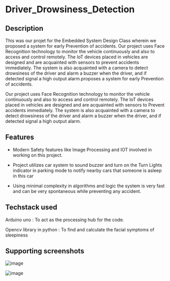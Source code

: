 # Driver_Drowsiness_Detection

## Description

This was our projet for the Embedded System Design Class wherein we proposed a system for early Prevention of accidents. Our project uses Face Recognition technology to monitor the vehicle continuously and also to access and control remotely. The IoT devices placed in vehicles are designed and are acquainted with sensors to prevent accidents immediately. The system is also acquainted with a camera to detect drowsiness of the driver and alarm a buzzer when the driver, and if detected signal a high output alarm.proposes a system for early Prevention of accidents. 

Our project uses Face Recognition technology to monitor the vehicle continuously and also to access and control remotely. The IoT devices placed in vehicles are designed and are acquainted with sensors to Prevent accidents immediately. The system is also acquainted with a camera to detect drowsiness of the driver and alarm a buzzer when the driver, and if detected signal a high output alarm.

## Features

- Modern Safety features like Image Processing and IOT involved in working on this project.

- Project utilizes car system to sound buzzer and turn on the Turn Lights indicator in parking mode to notify nearby cars that someone is asleep in this car


- Using minimal complexity in algorithms and logic the system is very fast and can be very spontaneous while preventing any accident.

## Techstack used

Arduino uno : To act as the processing hub for the code.

Opencv library in python : To find and calculate the facial symptoms of sleepiness

## Supporting screenshots

![image](https://user-images.githubusercontent.com/82048242/163387658-6709eacd-60a1-488b-9c4a-b80c431a911d.png)

![image](https://user-images.githubusercontent.com/82048242/163387735-a6df2fe9-a999-4eb3-bb36-5b9d26e1da84.png)
